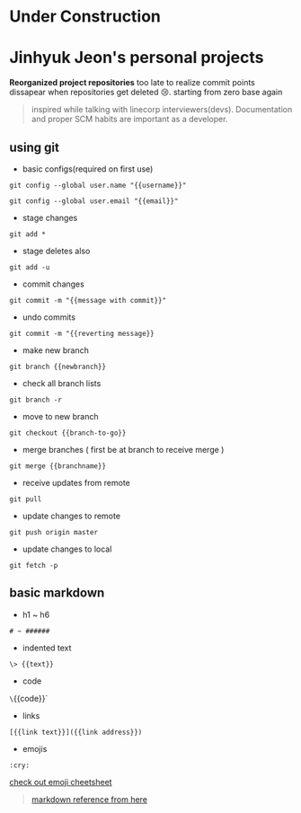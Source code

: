 # Under Construction
# Jinhyuk Jeon's personal projects

**Reorganized project repositories** too late to realize commit points dissapear when repositories get deleted :cry:. starting from zero base again

> inspired while talking with linecorp interviewers(devs). Documentation and proper SCM habits are important as a developer.

## using git

* basic configs(required on first use)

`git config --global user.name "{{username}}"`
    
 `git config --global user.email "{{email}}"`

* stage changes

`git add *`

* stage deletes also

`git add -u`

* commit changes

`git commit -m "{{message with commit}}"`

* undo commits

`git commit -m "{{reverting message}}`

* make new branch

`git branch {{newbranch}}`

* check all branch lists

`git branch -r`

* move to new branch

`git checkout {{branch-to-go}}`

* merge branches ( first be at branch to receive merge )

`git merge {{branchname}}`

* receive updates from remote

`git pull`

* update changes to remote

`git push origin master`

* update changes to local

`git fetch -p`

## basic markdown

* h1 ~ h6

`# ~ ######`
    
* indented text

`\> {{text}}`
    
* code

`\`{{code}}\`
    
* links

`[{{link text}}]({{link address}})`
    
* emojis

`:cry:`
    
[check out emoji cheetsheet](https://gist.github.com/roachhd/1f029bd4b50b8a524f3c)


> [markdown reference from here](https://gist.github.com/ihoneymon/652be052a0727ad59601)
